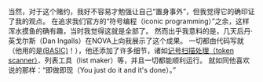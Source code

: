 当然，对于这个赌约，我好不容易才勉强让自己“置身事外”，但我觉得它的确印证了我的观点。
在追求我们官方的“符号编程（iconic programming）”之余，这样浑水摸鱼的确有趣，当时我觉得这就是全部了。
然而出乎我意料的是，几天后丹·英戈尔斯（Dan Ingalls）在NOVA上向我展示了这个成果。
一切都由代码写就（他用的是[(BASIC)](http://baike.baidu.com/item/BASIC%E8%AF%AD%E8%A8%80)！），他还添加了许多细节，诸如[记号扫描处理（token scanner）](http://baike.baidu.com/item/%E6%89%AB%E6%8F%8F%E5%A4%84%E7%90%86)、列表工具（list maker）等，并且一切都能顺利运行。
就如同他喜欢说的那样：“即做即现（You just do it and it's done）。”
